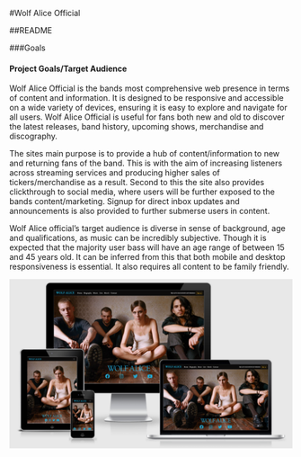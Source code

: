 #Wolf Alice Official

##README

###Goals

#### Project Goals/Target Audience 

Wolf Alice Official is the bands most comprehensive web presence in terms of content and information. It is designed to be responsive and accessible on a wide variety of devices, ensuring it is easy to explore and navigate for all users. Wolf Alice Official is useful for fans both new and old to discover the latest releases, band history, upcoming shows, merchandise and discography.

The sites main purpose is to provide a hub of content/information to new and returning fans of the band. This is with the aim of increasing listeners across streaming services and producing higher sales of tickers/merchandise as a result. Second to this the site also provides clickthrough to social media, where users will be further exposed to the bands content/marketing. Signup for direct inbox updates and announcements is also provided to further submerse users in content. 

Wolf Alice official’s target audience is diverse in sense of background, age and qualifications, as music can be incredibly subjective. Though it is expected that the majority user bass will have an age range of between 15 and 45 years old. It can be inferred from this that both mobile and desktop responsiveness is essential. It also requires all content to be family friendly. 

![Mockup of Wolf Alice Official](assets/images/site-mockup.png)

<!-- ![Mockup of Wold Alice Official](https://bbrocklebank.github.io/wolf-alice-official/assets/images/site-mockup.png) -->